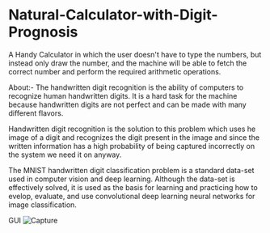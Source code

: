 # Natural-Calculator-with-Digit-Prognosis

A Handy Calculator in which the user doesn't have to type the numbers, but instead only draw the number, and the machine will be able to fetch the correct number and perform the required arithmetic operations.

About:-
The handwritten digit recognition is the ability of computers to recognize human handwritten digits. It is a hard task for the machine because handwritten digits are not perfect and can be made with many different flavors.

Handwritten digit recognition is the solution to this problem which uses he image of a digit and recognizes the digit present in the image and since the written information has a high probability of being captured incorrectly on the system we need it on anyway.

The MNIST handwritten digit classification problem is a standard data-set used in computer vision and deep learning. Although the data-set is effectively solved, it is used as the basis for learning and practicing how to evelop, evaluate, and use convolutional deep learning neural networks for image classification.



GUI
![Capture](https://user-images.githubusercontent.com/50102257/133035984-b9f6f6a7-fee8-46c3-b280-d99d3d96eb1a.PNG)
